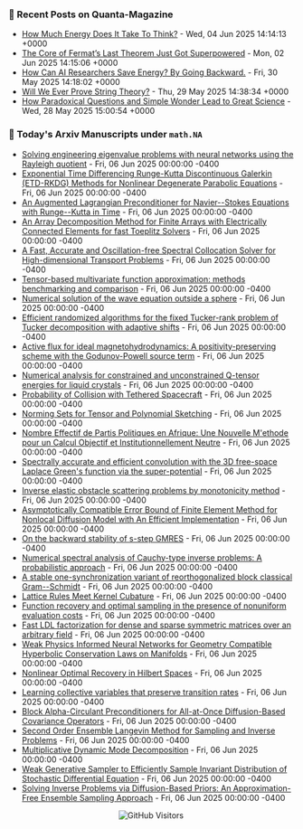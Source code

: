 ### 📝 Recent Posts on Quanta-Magazine
<!-- quanta starts -->
* <a href="https://www.quantamagazine.org/how-much-energy-does-it-take-to-think-20250604/">How Much Energy Does It Take To Think?</a> - Wed, 04 Jun 2025 14:14:13 +0000
* <a href="https://www.quantamagazine.org/the-core-of-fermats-last-theorem-just-got-superpowered-20250602/">The Core of Fermat’s Last Theorem Just Got Superpowered</a> - Mon, 02 Jun 2025 14:15:06 +0000
* <a href="https://www.quantamagazine.org/how-can-ai-researchers-save-energy-by-going-backward-20250530/">How Can AI Researchers Save Energy? By Going Backward.</a> - Fri, 30 May 2025 14:18:02 +0000
* <a href="https://www.quantamagazine.org/will-we-ever-prove-string-theory-20250529/">Will We Ever Prove String Theory?</a> - Thu, 29 May 2025 14:38:34 +0000
* <a href="https://www.quantamagazine.org/how-paradoxical-questions-and-simple-wonder-lead-to-great-science-20250528/">How Paradoxical Questions and Simple Wonder Lead to Great Science</a> - Wed, 28 May 2025 15:00:54 +0000
<!-- quanta ends -->


### 📝 Today's Arxiv Manuscripts under ``math.NA``
<!-- arxiv-math-na starts -->
* <a href="https://arxiv.org/abs/2506.04375">Solving engineering eigenvalue problems with neural networks using the Rayleigh quotient</a> - Fri, 06 Jun 2025 00:00:00 -0400
* <a href="https://arxiv.org/abs/2506.04416">Exponential Time Differencing Runge-Kutta Discontinuous Galerkin (ETD-RKDG) Methods for Nonlinear Degenerate Parabolic Equations</a> - Fri, 06 Jun 2025 00:00:00 -0400
* <a href="https://arxiv.org/abs/2506.04451">An Augmented Lagrangian Preconditioner for Navier--Stokes Equations with Runge--Kutta in Time</a> - Fri, 06 Jun 2025 00:00:00 -0400
* <a href="https://arxiv.org/abs/2506.04710">An Array Decomposition Method for Finite Arrays with Electrically Connected Elements for fast Toeplitz Solvers</a> - Fri, 06 Jun 2025 00:00:00 -0400
* <a href="https://arxiv.org/abs/2506.04732">A Fast, Accurate and Oscillation-free Spectral Collocation Solver for High-dimensional Transport Problems</a> - Fri, 06 Jun 2025 00:00:00 -0400
* <a href="https://arxiv.org/abs/2506.04791">Tensor-based multivariate function approximation: methods benchmarking and comparison</a> - Fri, 06 Jun 2025 00:00:00 -0400
* <a href="https://arxiv.org/abs/2506.04809">Numerical solution of the wave equation outside a sphere</a> - Fri, 06 Jun 2025 00:00:00 -0400
* <a href="https://arxiv.org/abs/2506.04840">Efficient randomized algorithms for the fixed Tucker-rank problem of Tucker decomposition with adaptive shifts</a> - Fri, 06 Jun 2025 00:00:00 -0400
* <a href="https://arxiv.org/abs/2506.04857">Active flux for ideal magnetohydrodynamics: A positivity-preserving scheme with the Godunov-Powell source term</a> - Fri, 06 Jun 2025 00:00:00 -0400
* <a href="https://arxiv.org/abs/2506.04880">Numerical analysis for constrained and unconstrained Q-tensor energies for liquid crystals</a> - Fri, 06 Jun 2025 00:00:00 -0400
* <a href="https://arxiv.org/abs/2506.04969">Probability of Collision with Tethered Spacecraft</a> - Fri, 06 Jun 2025 00:00:00 -0400
* <a href="https://arxiv.org/abs/2506.05174">Norming Sets for Tensor and Polynomial Sketching</a> - Fri, 06 Jun 2025 00:00:00 -0400
* <a href="https://arxiv.org/abs/2506.04279">Nombre Effectif de Partis Politiques en Afrique: Une Nouvelle M'ethode pour un Calcul Objectif et Institutionnellement Neutre</a> - Fri, 06 Jun 2025 00:00:00 -0400
* <a href="https://arxiv.org/abs/2506.04489">Spectrally accurate and efficient convolution with the 3D free-space Laplace Green's function via the super-potential</a> - Fri, 06 Jun 2025 00:00:00 -0400
* <a href="https://arxiv.org/abs/2506.04655">Inverse elastic obstacle scattering problems by monotonicity method</a> - Fri, 06 Jun 2025 00:00:00 -0400
* <a href="https://arxiv.org/abs/2408.16243">Asymptotically Compatible Error Bound of Finite Element Method for Nonlocal Diffusion Model with An Efficient Implementation</a> - Fri, 06 Jun 2025 00:00:00 -0400
* <a href="https://arxiv.org/abs/2409.03079">On the backward stability of s-step GMRES</a> - Fri, 06 Jun 2025 00:00:00 -0400
* <a href="https://arxiv.org/abs/2409.03686">Numerical spectral analysis of Cauchy-type inverse problems: A probabilistic approach</a> - Fri, 06 Jun 2025 00:00:00 -0400
* <a href="https://arxiv.org/abs/2411.07077">A stable one-synchronization variant of reorthogonalized block classical Gram--Schmidt</a> - Fri, 06 Jun 2025 00:00:00 -0400
* <a href="https://arxiv.org/abs/2501.09500">Lattice Rules Meet Kernel Cubature</a> - Fri, 06 Jun 2025 00:00:00 -0400
* <a href="https://arxiv.org/abs/2502.10613">Function recovery and optimal sampling in the presence of nonuniform evaluation costs</a> - Fri, 06 Jun 2025 00:00:00 -0400
* <a href="https://arxiv.org/abs/2504.20305">Fast LDL factorization for dense and sparse symmetric matrices over an arbitrary field</a> - Fri, 06 Jun 2025 00:00:00 -0400
* <a href="https://arxiv.org/abs/2505.19036">Weak Physics Informed Neural Networks for Geometry Compatible Hyperbolic Conservation Laws on Manifolds</a> - Fri, 06 Jun 2025 00:00:00 -0400
* <a href="https://arxiv.org/abs/2506.00704">Nonlinear Optimal Recovery in Hilbert Spaces</a> - Fri, 06 Jun 2025 00:00:00 -0400
* <a href="https://arxiv.org/abs/2506.01222">Learning collective variables that preserve transition rates</a> - Fri, 06 Jun 2025 00:00:00 -0400
* <a href="https://arxiv.org/abs/2506.03947">Block Alpha-Circulant Preconditioners for All-at-Once Diffusion-Based Covariance Operators</a> - Fri, 06 Jun 2025 00:00:00 -0400
* <a href="https://arxiv.org/abs/2208.04506">Second Order Ensemble Langevin Method for Sampling and Inverse Problems</a> - Fri, 06 Jun 2025 00:00:00 -0400
* <a href="https://arxiv.org/abs/2405.05334">Multiplicative Dynamic Mode Decomposition</a> - Fri, 06 Jun 2025 00:00:00 -0400
* <a href="https://arxiv.org/abs/2405.19256">Weak Generative Sampler to Efficiently Sample Invariant Distribution of Stochastic Differential Equation</a> - Fri, 06 Jun 2025 00:00:00 -0400
* <a href="https://arxiv.org/abs/2506.03979">Solving Inverse Problems via Diffusion-Based Priors: An Approximation-Free Ensemble Sampling Approach</a> - Fri, 06 Jun 2025 00:00:00 -0400
<!-- arxiv-math-na ends -->

<div align="center">
  
![GitHub Visitors](https://api.visitorbadge.io/api/visitors?path=https%3A%2F%2Fgithub.com%2Flowrank&label=profile%20views&labelColor=%231e1e2e&countColor=%23cba6f7)



</div>
